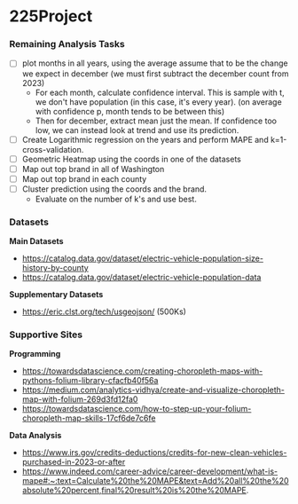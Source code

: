 # 225Project

### Remaining Analysis Tasks
* [ ] plot months in all years, using the average assume that to be the change we expect in december (we must first subtract the december count from 2023)
    * For each month, calculate confidence interval. This is sample with t, we don't have population (in this case, it's every year). (on average with confidence p, month tends to be between this)
    * Then for december, extract mean just the mean. If confidence too low, we can instead look at trend and use its prediction.
* [ ] Create Logarithmic regression on the years and perform MAPE and k=1-cross-validation.
* [ ] Geometric Heatmap using the coords in one of the datasets
* [ ] Map out top brand in all of Washington
* [ ] Map out top brand in each county
* [ ] Cluster prediction using the coords and the brand.
    * Evaluate on the number of k's and use best.

### Datasets
**Main Datasets**
* https://catalog.data.gov/dataset/electric-vehicle-population-size-history-by-county
* https://catalog.data.gov/dataset/electric-vehicle-population-data

**Supplementary Datasets**
* https://eric.clst.org/tech/usgeojson/ (500Ks)

### Supportive Sites
**Programming**
* https://towardsdatascience.com/creating-choropleth-maps-with-pythons-folium-library-cfacfb40f56a
* https://medium.com/analytics-vidhya/create-and-visualize-choropleth-map-with-folium-269d3fd12fa0
* https://towardsdatascience.com/how-to-step-up-your-folium-choropleth-map-skills-17cf6de7c6fe

**Data Analysis**
* https://www.irs.gov/credits-deductions/credits-for-new-clean-vehicles-purchased-in-2023-or-after
* https://www.indeed.com/career-advice/career-development/what-is-mape#:~:text=Calculate%20the%20MAPE&text=Add%20all%20the%20absolute%20percent,final%20result%20is%20the%20MAPE.